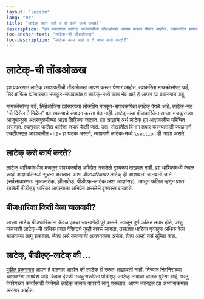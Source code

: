 ```yaml
---
layout: "lesson"
lang: "mr"
title: "लाटेक् काय आहे व ते कार्य कसे करते?"
description: "ह्या प्रकरणात लाटेक् आज्ञावलीची तोंडओळख आपण करून घेणार आहोत. त्याकरिता मायक्रोसॉफ्ट वर्ड, लिब्रेऑफिस ह्यांसारख्या मजकूर-संपादकांत व लाटेक्-मध्ये काय भेद आहे हे आपण पाहू."
toc-anchor-text: "लाटेक्-ची तोंडओळख"
toc-description: "लाटेक् काय आहे व ते कार्य कसे करते?"
---
```


# लाटेक्-ची तोंडओळख

<span class="summary">
	ह्या प्रकरणात लाटेक् आज्ञावलीची तोंडओळख आपण करून घेणार आहोत. त्याकरिता
	मायक्रोसॉफ्ट वर्ड, लिब्रेऑफिस ह्यांसारख्या मजकूर-संपादकांत व लाटेक्-मध्ये काय भेद आहे हे आपण ह्या
	प्रकरणात पाहू.
</span>

मायक्रोसॉफ्ट वर्ड, लिब्रेऑफिस ह्यांसारख्या लोकप्रिय मजकूर-संपादकांपेक्षा लाटेक् वेगळे आहे. लाटेक्-सह
"जे दिसेल ते मिळेल" ह्या स्वरूपाचे संपादन करता येत नाही. लाटेक्-च्या बीजधारिकेत साध्या मजकुराच्या
आजूबाजूला अक्षरजुळणीच्या आज्ञा लिहिल्या जातात. ह्या आज्ञांचे अर्थ लाटेक् ह्या आज्ञावलीस परिचित
असतात. त्यानुसार फलित धारिका तयार केली जाते. उदा. लेखातील विभाग तयार करण्यासाठी
ज्याप्रमाणे एचटीएमएल आज्ञावलीत `<h2>` हा घटक असतो, त्याप्रमाणे लाटेक्-मध्ये `\section` ही
आज्ञा असते.

## लाटेक् कसे कार्य करते?

लाटेक् धारिकांमधील मजकूर वापरकर्त्यास अभिप्रेत असलेले दृश्यरूप दाखवत नाही. ह्या धारिकांमध्ये केवळ
काही आज्ञावलिरूपी सूचना असतात. अशा _बीजधारिकांवर_ लाटेक् ही आज्ञावली चालवली जाते
(सर्वसाधारणतः लुआलाटेक्, झीलाटेक्, पीडीएफ्-लाटेक् अशा आज्ञांसह). त्यातून फलित म्हणून प्राप्त
झालेली पीडीएफ् धारिका आपल्याला अभिप्रेत असलेले दृश्यरूप दाखवते.

## बीजधारिका किती वेळा चालवावी?

साध्या लाटेक् बीजधारिकांना केवळ एकदा चालवणेही पुरे असते. त्यातून पूर्ण फलित तयार होते, परंतु
जसजशी लाटेक्-ची अधिक प्रगत वैशिष्ट्ये तुम्ही वापरू लागता, तसतशा धारिका एकाहून अधिक वेळा
चालवाव्या लागू शकतात. जेव्हा असे करण्याची आवश्यकता असेल, तेव्हा आम्ही तसे सूचित करू.

## लाटेक्, पीडीएफ्-लाटेक् की ...

[पुढील प्रकरणात](lesson-02) आपण हे पाहणार आहोत की लाटेक् ही एकल आज्ञावली नाही.
तिच्यात निरनिराळ्या _चालकांचा_ समावेश आहे. केवळ इंग्रजी मजकुराकरिता पीडीएफ्-लाटेक् नावाचा
चालक पुरेसा आहे, परंतु वेगवेगळ्या कार्यांसाठी वेगवेगळे लाटेक् चालक वापरावे लागू शकतात. आपण
त्यांबद्दल ह्या अभ्यासक्रमात करणार आहोत.
